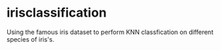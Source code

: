 # irisclassification

Using the famous iris dataset to perform KNN classfication on different species of iris's.
